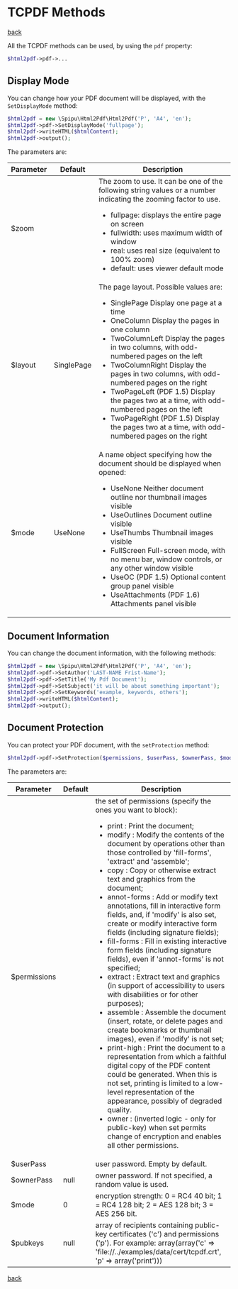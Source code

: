 # TCPDF Methods

[back](README.md)

All the TCPDF methods can be used, by using the `pdf` property:

```php
$html2pdf->pdf->...
```

## Display Mode

You can change how your PDF document will be displayed, with the `SetDisplayMode` method:

```php
$html2pdf = new \Spipu\Html2Pdf\Html2Pdf('P', 'A4', 'en');
$html2pdf->pdf->SetDisplayMode('fullpage');
$html2pdf->writeHTML($htmlContent);
$html2pdf->output();
```

The parameters are:

Parameter| Default | Description
---------|---------|-------------
$zoom | | The zoom to use. It can be one of the following string values or a number indicating the zooming factor to use. <ul><li>fullpage: displays the entire page on screen </li><li>fullwidth: uses maximum width of window</li><li>real: uses real size (equivalent to 100% zoom)</li><li>default: uses viewer default mode</li></ul>
$layout | SinglePage | The page layout. Possible values are:<ul><li>SinglePage Display one page at a time</li><li>OneColumn Display the pages in one column</li><li>TwoColumnLeft Display the pages in two columns, with odd-numbered pages on the left</li><li>TwoColumnRight Display the pages in two columns, with odd-numbered pages on the right</li><li>TwoPageLeft (PDF 1.5) Display the pages two at a time, with odd-numbered pages on the left</li><li>TwoPageRight (PDF 1.5) Display the pages two at a time, with odd-numbered pages on the right</li></ul>
$mode | UseNone | A name object specifying how the document should be displayed when opened:<ul><li>UseNone Neither document outline nor thumbnail images visible</li><li>UseOutlines Document outline visible</li><li>UseThumbs Thumbnail images visible</li><li>FullScreen Full-screen mode, with no menu bar, window controls, or any other window visible</li><li>UseOC (PDF 1.5) Optional content group panel visible</li><li>UseAttachments (PDF 1.6) Attachments panel visible</li></ul>

## Document Information

You can change the document information, with the following methods:

```php
$html2pdf = new \Spipu\Html2Pdf\Html2Pdf('P', 'A4', 'en');
$html2pdf->pdf->SetAuthor('LAST-NAME Frist-Name');
$html2pdf->pdf->SetTitle('My Pdf Document');
$html2pdf->pdf->SetSubject('it will be about something important');
$html2pdf->pdf->SetKeywords('example, keywords, others');
$html2pdf->writeHTML($htmlContent);
$html2pdf->output();
```

## Document Protection

You can protect your PDF document, with the `setProtection` method:

```php
$html2pdf->pdf->SetProtection($permissions, $userPass, $ownerPass, $mode, $pubkeys);
```

The parameters are:

Parameter| Default | Description
---------|---------|-------------
$permissions | | the set of permissions (specify the ones you want to block):<ul><li>print : Print the document;</li><li>modify : Modify the contents of the document by operations other than those controlled by 'fill-forms', 'extract' and 'assemble';</li><li>copy : Copy or otherwise extract text and graphics from the document;</li><li>annot-forms : Add or modify text annotations, fill in interactive form fields, and, if 'modify' is also set, create or modify interactive form fields (including signature fields);</li><li>fill-forms : Fill in existing interactive form fields (including signature fields), even if 'annot-forms' is not specified;</li><li>extract : Extract text and graphics (in support of accessibility to users with disabilities or for other purposes);</li><li>assemble : Assemble the document (insert, rotate, or delete pages and create bookmarks or thumbnail images), even if 'modify' is not set;</li><li>print-high : Print the document to a representation from which a faithful digital copy of the PDF content could be generated. When this is not set, printing is limited to a low-level representation of the appearance, possibly of degraded quality.</li><li>owner : (inverted logic - only for public-key) when set permits change of encryption and enables all other permissions.</li></ul>
$userPass | | user password. Empty by default.
$ownerPass | null | owner password. If not specified, a random value is used.
$mode | 0 | encryption strength: 0 = RC4 40 bit; 1 = RC4 128 bit; 2 = AES 128 bit; 3 = AES 256 bit.
$pubkeys | null| array of recipients containing public-key certificates ('c') and permissions ('p'). For example: array(array('c' => 'file://../examples/data/cert/tcpdf.crt', 'p' => array('print')))

[back](README.md)
